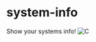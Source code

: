 # system-info
Show your systems info!
![C](https://img.shields.io/badge/Systems-Windows%2C%20MAC%2C%20Linux%20etc-green.svg?style=social)
